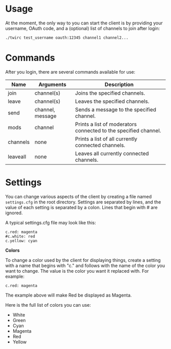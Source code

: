 Usage
=====

At the moment, the only way to you can start the client is by providing your username, OAuth code, and a (optional) list of channels to join after login:
```
./twirc test_username oauth:12345 channel1 channel2...
```

Commands
========

After you login, there are several commands available for use:

Name     | Arguments        | Description
-------- | ---------------- | -----------
join     | channel(s)       | Joins the specified channels.
leave    | channel(s)       | Leaves the specified channels.
send     | channel, message | Sends a message to the specified channel.
mods     | channel          | Prints a list of moderators connected to the specified channel.
channels | none             | Prints a list of all currently connected channels.
leaveall | none             | Leaves all currently connected channels.

Settings
========

You can change various aspects of the client by creating a file named ```settings.cfg``` in the root directory. Settings are separated by lines, and the value of each setting is separated by a colon. Lines that begin with # are ignored.

A typical settings.cfg file may look like this:
```
c.red: magenta
#c.white: red
c.yellow: cyan
```

**Colors**

To change a color used by the client for displaying things, create a setting with a name that begins with "c." and follows with the name of the color you want to change. The value is the color you want it replaced with. For example:
```
c.red: magenta
```
The example above will make Red be displayed as Magenta.

Here is the full list of colors you can use:
* White
* Green
* Cyan
* Magenta
* Red
* Yellow
